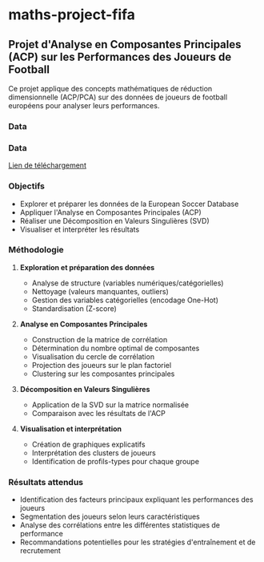 # maths-project-fifa

## Projet d'Analyse en Composantes Principales (ACP) sur les Performances des Joueurs de Football

Ce projet applique des concepts mathématiques de réduction dimensionnelle (ACP/PCA) sur des données de joueurs de football européens pour analyser leurs performances.

### Data

### Data
[Lien de téléchargement](https://www.kaggle.com/datasets/stefanoleone992/fifa-23-complete-player-dataset)

### Objectifs
- Explorer et préparer les données de la European Soccer Database
- Appliquer l'Analyse en Composantes Principales (ACP)
- Réaliser une Décomposition en Valeurs Singulières (SVD)
- Visualiser et interpréter les résultats

### Méthodologie
1. **Exploration et préparation des données**
    - Analyse de structure (variables numériques/catégorielles)
    - Nettoyage (valeurs manquantes, outliers)
    - Gestion des variables catégorielles (encodage One-Hot)
    - Standardisation (Z-score)

2. **Analyse en Composantes Principales**
    - Construction de la matrice de corrélation
    - Détermination du nombre optimal de composantes
    - Visualisation du cercle de corrélation
    - Projection des joueurs sur le plan factoriel
    - Clustering sur les composantes principales

3. **Décomposition en Valeurs Singulières**
    - Application de la SVD sur la matrice normalisée
    - Comparaison avec les résultats de l'ACP

4. **Visualisation et interprétation**
    - Création de graphiques explicatifs
    - Interprétation des clusters de joueurs
    - Identification de profils-types pour chaque groupe

### Résultats attendus
- Identification des facteurs principaux expliquant les performances des joueurs
- Segmentation des joueurs selon leurs caractéristiques
- Analyse des corrélations entre les différentes statistiques de performance
- Recommandations potentielles pour les stratégies d'entraînement et de recrutement
